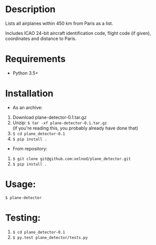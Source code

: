 # Description
Lists all airplanes within 450 km from Paris as a list. 

Includes ICAO 24-bit aircraft identification code, flight code (if given), coordinates and distance to Paris.  

# Requirements
- Python 3.5+

# Installation
- As an archive:
1. Download plane-detector-0.1.tar.gz
2. Unzip: `$ tar -xf plane-detector-0.1.tar.gz` <br>
(if you're reading this, you probably already have done that)
3. `$ cd plane_detector-0.1`
4. `$ pip install .`
- From repository:
1. `$ git clone git@github.com:xelnod/plane_detector.git`
2. `$ pip install .` 

# Usage:
`$ plane-detector`

# Testing:
1. `$ cd plane_detector-0.1`
2. `$ py.test plane_detector/tests.py`
